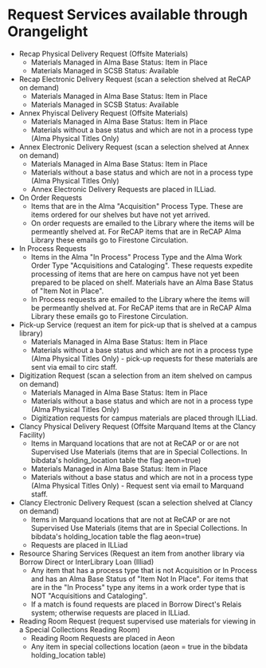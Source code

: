 # Request Services available through Orangelight

* Recap Physical Delivery Request (Offsite Materials)
    * Materials Managed in Alma Base Status: Item in Place
    * Materials Managed in SCSB Status: Available
* Recap Electronic Delivery Request (scan a selection shelved at ReCAP on demand)
    * Materials Managed in Alma Base Status: Item in Place
    * Materials Managed in SCSB Status: Available
* Annex Phyiscal Delivery Request (Offsite Materials)
    * Materials Managed in Alma Base Status: Item in Place
    * Materials without a base status and which are not in a process type (Alma Physical Titles Only)
* Annex Electronic Delivery Request (scan a selection shelved at Annex on demand) 
    * Materials Managed in Alma Base Status: Item in Place
    * Materials without a base status and which are not in a process type (Alma Physical Titles Only)
    * Annex Electronic Delivery Requests are placed in ILLiad.
* On Order Requests 
    * Items that are in the Alma "Acquisition" Process Type. These are items ordered for our shelves but have not yet arrived.
    * On order requests are emailed to the Library where the items will be permeantly shelved at. For ReCAP items that are in ReCAP Alma Library these emails go to Firestone Circulation. 
* In Process Requests 
    * Items in the Alma "In Process" Process Type and the Alma Work Order Type "Acquisitions and Cataloging". These requests expedite processing of items that are here on campus  have not yet been prepared to be placed on shelf. Materials have an Alma Base Status of "Item Not in Place".
    * In Process requests are emailed to the Library where the items will be permeantly shelved at. For ReCAP items that are in ReCAP Alma Library these emails go to Firestone Circulation. 
* Pick-up Service (request an item for pick-up that is shelved at a campus library)
     * Materials Managed in Alma Base Status: Item in Place
     * Materials without a base status and which are not in a process type (Alma Physical Titles Only) - pick-up requests for these materials are sent via email to circ staff. 
* Digitization Request (scan a selection from an item shelved on campus on demand) 
    * Materials Managed in Alma Base Status: Item in Place
    * Materials without a base status and which are not in a process type (Alma Physical Titles Only)
    * Digitization requests for campus materials are placed through ILLiad.
* Clancy Physical Delivery Request (Offsite Marquand Items at the Clancy Facility)
    * Items in Marquand locations that are not at ReCAP or or are not Supervised Use Materials (items that are in Special Collections. In bibdata's holding_location table the flag aeon=true)
    * Materials Managed in Alma Base Status: Item in Place
    * Materials without a base status and which are not in a process type (Alma Physical Titles Only) - Request sent via email to Marquand staff. 
* Clancy Electronic Delivery Request (scan a selection shelved at Clancy on demand)
    * Items in Marquand locations that are not at ReCAP or are not Supervised Use Materials (items that are in Special Collections. In bibdata's holding_location table the flag aeon=true)
    * Requests are placed in ILLiad
* Resource Sharing Services (Request an item from another library via Borrow Direct or InterLibrary Loan (Illiad)
    * Any item that has a process type that is not Acquisition or In Process and has an Alma Base Status of "Item Not In Place". For items that are in the "In Process" type any items in a work order type that is NOT "Acquisitions and Cataloging". 
    * If a match is found requests are placed in Borrow Direct's Relais system; otherwise requests are placed in ILLiad. 
* Reading Room Request (request supervised use materials for viewing in a Special Collections Reading Room)
    * Reading Room Requests are placed in Aeon
    * Any item in special collections location (aeon = true in the bibdata holding_location table)